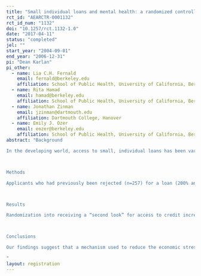 ```yaml
---
title: "Small individual loans and mental health: a randomized controlled trial among South African adults"
rct_id: "AEARCTR-0001132"
rct_id_num: "1132"
doi: "10.1257/rct.1132-1.0"
date: "2017-04-11"
status: "completed"
jel: ""
start_year: "2004-09-01"
end_year: "2006-12-31"
pi: "Dean Karlan"
pi_other:
  - name: Lia C.H. Fernald
    email: fernald@berkeley.edu
    affiliation: School of Public Health, University of California, Berkeley, United States
  - name: Rita Hamad
    email: hamad@berkeley.edu
    affiliation: School of Public Health, University of California, Berkeley, United States
  - name: Jonathan Zinman
    email: jzinman@dartmouth.edu
    affiliation: Dartmouth College, Hanover
  - name: Emily J. Ozer
    email: eozer@berkeley.edu
    affiliation: School of Public Health, University of California, Berkeley
abstract: "Background
In the developing world, access to small, individual loans has been variously hailed as a poverty alleviation tool – in the context of “microcredit” – but has also been criticized as “usury” and harmful to vulnerable borrowers. Prior studies have assessed effects of access to credit on traditional economic outcomes for poor borrowers, but effects on mental health have been largely ignored.

Methods
Applicants who had previously been rejected (n=257) for a loan (200% annual percentage rate – APR) from a lender in South Africa were randomly assigned to a “second-look” that encouraged loan officers to approve their applications. This randomized encouragement resulted in 53% of applicants receiving a loan they otherwise would not have received. All subjects were assessed 6-12 months later with questions about demographics, socio-economic status, and two indicators of mental health: the Center for Epidemiologic Studies – Depression Scale (CES-D) and Cohen’s Perceived Stress scale. Intent-to-treat analyses were calculated using multinomial probit regressions.

Results
Randomization into receiving a “second look” for access to credit increased perceived stress in the combined sample of women and men; the findings were stronger among men. Credit access was associated with reduced depressive symptoms in men, but not women.

Conclusions
Our findings suggest that a mechanism used to reduce the economic stress of extremely poor individuals can have mixed effects on their experiences of psychological stress and depressive symptomatology. Our data support the notion that mental health should be included as a measure of success (or failure) when examining potential tools for poverty alleviation. Further longitudinal research is needed in South Africa and other settings to understand how borrowing at high interest rates affects gender roles and daily life activities. 
"
layout: registration
---
```



